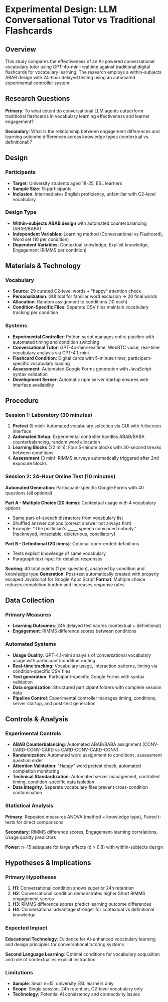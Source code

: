 # Experimental Design: LLM Conversational Tutor vs Traditional Flashcards

## Overview

This study compares the effectiveness of an AI-powered conversational vocabulary tutor using GPT-4o-mini-realtime against traditional digital flashcards for vocabulary learning. The research employs a within-subjects ABAB design with 24-hour delayed testing using an automated experimental controller system.

## Research Questions

**Primary**: To what extent do conversational LLM agents outperform traditional flashcards in vocabulary learning effectiveness and learner engagement?

**Secondary**: What is the relationship between engagement differences and learning outcome differences across knowledge types (contextual vs definitional)?

## Design

### Participants
- **Target**: University students aged 18-25, ESL learners
- **Sample Size**: 15 participants
- **Inclusion**: Intermediate+ English proficiency, unfamiliar with C2-level vocabulary

### Design Type
- **Within-subjects ABAB design** with automated counterbalancing (ABAB/BABA)
- **Independent Variables**: Learning method (Conversational vs Flashcard), Word set (10 per condition)
- **Dependent Variables**: Contextual knowledge, Explicit knowledge, Engagement (RIMMS per condition)

## Materials & Technology

### Vocabulary
- **Source**: 29 curated C2-level words + "happy" attention check
- **Personalization**: GUI tool for familiar word exclusion → 20 final words
- **Allocation**: Random assignment to conditions (10 each)
- **Condition-Specific Files**: Separate CSV files maintain vocabulary tracking per condition

### Systems
- **Experimental Controller**: Python script manages entire pipeline with automated timing and condition switching
- **Conversational Tutor**: GPT-4o-mini-realtime, WebRTC voice, real-time vocabulary analysis via GPT-4.1-mini
- **Flashcard Condition**: Digital cards with 5-minute timer, participant-specific vocabulary loading
- **Assessment**: Automated Google Forms generation with JavaScript syntax validation
- **Development Server**: Automatic npm server startup ensures web interface availability

## Procedure

### Session 1: Laboratory (30 minutes)
1. **Pretest** (5 min): Automated vocabulary selection via GUI with fullscreen interface
2. **Automated Setup**: Experimental controller handles ABAB/BABA counterbalancing, random word allocation
3. **Learning Blocks** (22 min): Four 5-minute blocks with 30-second breaks between conditions
4. **Assessment** (3 min): RIMMS surveys automatically triggered after 2nd exposure blocks

### Session 2: 24-Hour Online Test (10 minutes)
**Automated Generation**: Participant-specific Google Forms with 40 questions (all optional)

**Part A - Multiple Choice (20 items)**: Contextual usage with 4 vocabulary options
- Same part-of-speech distractors from vocabulary list
- Shuffled answer options (correct answer not always first)
- Example: "The politician's _____ speech convinced nobody." [hackneyed, intractable, deleterious, conciliatory]

**Part B - Definitional (20 items)**: Optional open-ended definitions
- Tests explicit knowledge of same vocabulary
- Paragraph text input for detailed responses

**Scoring**: 40 total points (1 per question), analyzed by condition and knowledge type
**Generation**: Post-test automatically created with properly escaped JavaScript for Google Apps Script
**Format**: Multiple choice reduces completion burden and increases response rates

## Data Collection

### Primary Measures
- **Learning Outcomes**: 24h delayed test scores (contextual + definitional)
- **Engagement**: RIMMS difference scores between conditions

### Automated Systems
- **Usage Quality**: GPT-4.1-mini analysis of conversational vocabulary usage with participant/condition routing
- **Real-time tracking**: Vocabulary usage, interaction patterns, timing via condition-specific CSV files
- **Test generation**: Participant-specific Google Forms with syntax validation
- **Data organization**: Structured participant folders with complete session data
- **Pipeline Control**: Experimental controller manages timing, conditions, server startup, and post-test generation

## Controls & Analysis

### Experimental Controls
- **ABAB Counterbalancing**: Automated ABAB/BABA assignment (CONV-CARD-CONV-CARD vs CARD-CONV-CARD-CONV)
- **Randomization**: Automated word assignment to conditions, assessment question order
- **Attention Validation**: "Happy" word pretest check, automated completion monitoring
- **Technical Standardization**: Automated server management, controlled timing, condition-specific data isolation
- **Data Integrity**: Separate vocabulary files prevent cross-condition contamination

### Statistical Analysis
**Primary**: Repeated measures ANOVA (method × knowledge type), Paired t-tests for direct comparisons

**Secondary**: RIMMS difference scores, Engagement-learning correlations, Usage quality predictors

**Power**: n=15 adequate for large effects (d > 0.8) with within-subjects design

## Hypotheses & Implications

### Primary Hypotheses
1. **H1**: Conversational condition shows superior 24h retention
2. **H2**: Conversational condition demonstrates higher Short RIMMS engagement scores  
3. **H3**: RIMMS difference scores predict learning outcome differences
4. **H4**: Conversational advantage stronger for contextual vs definitional knowledge

### Expected Impact
**Educational Technology**: Evidence for AI-enhanced vocabulary learning and design principles for conversational tutoring systems

**Second Language Learning**: Optimal conditions for vocabulary acquisition and role of contextual vs explicit instruction

### Limitations
- **Sample**: Small n=15, university ESL learners only
- **Scope**: Single session, 24h retention, C2-level vocabulary only  
- **Technology**: Potential AI consistency and connectivity issues